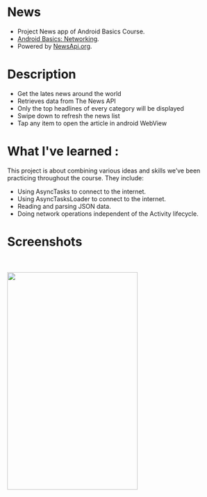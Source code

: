 # News
- Project News app of Android Basics Course.
- [Android Basics: Networking](https://in.udacity.com/course/android-basics-networking--ud843).
- Powered by [NewsApi.org](https://newsapi.org/).

# Description
- Get the lates news around the world 
- Retrieves data from The News API
- Only the top headlines of every category will be displayed
- Swipe down to refresh the news list
- Tap any item to open the article in android WebView

# What I've learned :
This project is about combining various ideas and skills we’ve been practicing throughout the course. They include:

- Using AsyncTasks to connect to the internet.
- Using AsyncTasksLoader to connect to the internet.
- Reading and parsing JSON data.
- Doing network operations independent of the Activity lifecycle.

# Screenshots
<br> </br> <img src="https://github.com/Pranshu04/News/blob/master/images/news.gif" height=500 width=300>
